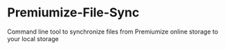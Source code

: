 # Premiumize-File-Sync
Command line tool to synchronize files from Premiumize online storage to your local storage
